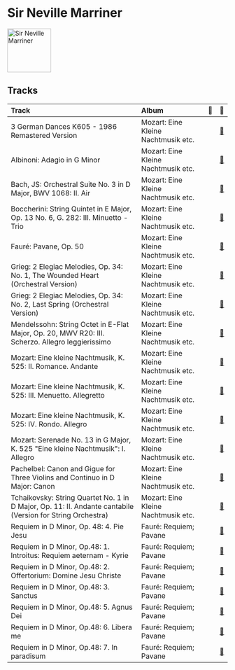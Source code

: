 
# Sir Neville Marriner


<img src="https://i.scdn.co/image/addf4464734979a85ef71a61c421f23a6bc143ae" alt="Sir Neville Marriner" width="100" />

## Tracks

| Track                                                                                                      | Album                               | 💚   | 🔗                                                          |
|:-----------------------------------------------------------------------------------------------------------|:------------------------------------|:----|:-----------------------------------------------------------|
| 3 German Dances K605 - 1986 Remastered Version                                                             | Mozart: Eine Kleine Nachtmusik etc. |     | [🔗](https://open.spotify.com/track/4O1tFA8Qx8txP2qnIqJ7iy) |
| Albinoni: Adagio in G Minor                                                                                | Mozart: Eine Kleine Nachtmusik etc. |     | [🔗](https://open.spotify.com/track/3QBjivHlen5OOYCnujzvIg) |
| Bach, JS: Orchestral Suite No. 3 in D Major, BWV 1068: II. Air                                             | Mozart: Eine Kleine Nachtmusik etc. |     | [🔗](https://open.spotify.com/track/4MZrz8znekDgMAQ2qQY7jL) |
| Boccherini: String Quintet in E Major, Op. 13 No. 6, G. 282: III. Minuetto - Trio                          | Mozart: Eine Kleine Nachtmusik etc. |     | [🔗](https://open.spotify.com/track/6e85fziCk6MwZUxWyG6Ijm) |
| Fauré: Pavane, Op. 50                                                                                      | Mozart: Eine Kleine Nachtmusik etc. |     | [🔗](https://open.spotify.com/track/7yYONuFhNa72Bf5WFx8hSW) |
| Grieg: 2 Elegiac Melodies, Op. 34: No. 1, The Wounded Heart (Orchestral Version)                           | Mozart: Eine Kleine Nachtmusik etc. |     | [🔗](https://open.spotify.com/track/0LpajCrPOJtmMrrC1n84q3) |
| Grieg: 2 Elegiac Melodies, Op. 34: No. 2, Last Spring (Orchestral Version)                                 | Mozart: Eine Kleine Nachtmusik etc. |     | [🔗](https://open.spotify.com/track/7rp12Tm7r87MOjgUQ0xQ9L) |
| Mendelssohn: String Octet in E-Flat Major, Op. 20, MWV R20: III. Scherzo. Allegro leggierissimo            | Mozart: Eine Kleine Nachtmusik etc. |     | [🔗](https://open.spotify.com/track/5vwgQw9h0zAYf5PxNxvYV1) |
| Mozart: Eine kleine Nachtmusik, K. 525: II. Romance. Andante                                               | Mozart: Eine Kleine Nachtmusik etc. |     | [🔗](https://open.spotify.com/track/5c8aHvonwKaBAoOIXmHQdt) |
| Mozart: Eine kleine Nachtmusik, K. 525: III. Menuetto. Allegretto                                          | Mozart: Eine Kleine Nachtmusik etc. |     | [🔗](https://open.spotify.com/track/0u1geqo8UUXA6nqLGWdEt4) |
| Mozart: Eine kleine Nachtmusik, K. 525: IV. Rondo. Allegro                                                 | Mozart: Eine Kleine Nachtmusik etc. |     | [🔗](https://open.spotify.com/track/5gFRhodjlXDFR5voxOymN9) |
| Mozart: Serenade No. 13 in G Major, K. 525 "Eine kleine Nachtmusik": I. Allegro                            | Mozart: Eine Kleine Nachtmusik etc. |     | [🔗](https://open.spotify.com/track/692c4gU0pklonK8YujxVhm) |
| Pachelbel: Canon and Gigue for Three Violins and Continuo in D Major: Canon                                | Mozart: Eine Kleine Nachtmusik etc. |     | [🔗](https://open.spotify.com/track/1Mse9NKBbEASi50CQ4aYhr) |
| Tchaikovsky: String Quartet No. 1 in D Major, Op. 11: II. Andante cantabile (Version for String Orchestra) | Mozart: Eine Kleine Nachtmusik etc. |     | [🔗](https://open.spotify.com/track/5yOAS9wr1ZBBvXARMpnbUt) |
| Requiem in D Minor, Op. 48: 4. Pie Jesu                                                                    | Fauré: Requiem; Pavane              |     | [🔗](https://open.spotify.com/track/5tmTSjrwoiOacvGAZ8ZEGf) |
| Requiem in D Minor, Op.48: 1. Introitus: Requiem aeternam - Kyrie                                          | Fauré: Requiem; Pavane              |     | [🔗](https://open.spotify.com/track/6BAU2mNOutm6sKu3daQGgt) |
| Requiem in D Minor, Op.48: 2. Offertorium: Domine Jesu Christe                                             | Fauré: Requiem; Pavane              |     | [🔗](https://open.spotify.com/track/506v6JxDnZsRre4m4YFR9q) |
| Requiem in D Minor, Op.48: 3. Sanctus                                                                      | Fauré: Requiem; Pavane              |     | [🔗](https://open.spotify.com/track/51UiadBalTxQn1Ry6CZNNX) |
| Requiem in D Minor, Op.48: 5. Agnus Dei                                                                    | Fauré: Requiem; Pavane              |     | [🔗](https://open.spotify.com/track/0UHDXE1d9Up2mEbzLLsMjw) |
| Requiem in D Minor, Op.48: 6. Libera me                                                                    | Fauré: Requiem; Pavane              |     | [🔗](https://open.spotify.com/track/6nJrXbauUQtCV5TqIFrg0i) |
| Requiem in D Minor, Op.48: 7. In paradisum                                                                 | Fauré: Requiem; Pavane              |     | [🔗](https://open.spotify.com/track/49ppjfV2dKVhXFXI4GgIYU) |